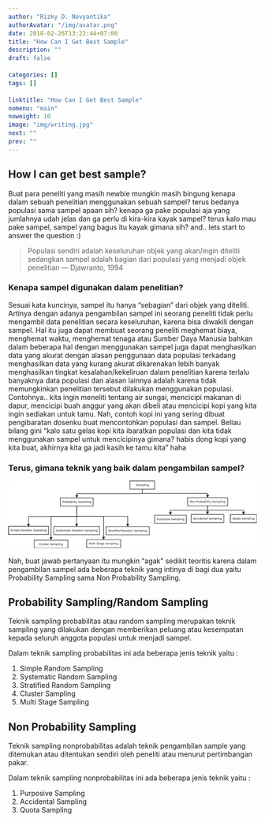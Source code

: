 ```yaml
---
author: "Rizky D. Novyantika"
authorAvatar: "/img/avatar.png"
date: 2018-02-26T13:22:44+07:00
title: "How Can I Get Best Sample"
description: ""
draft: false

categories: []
tags: []

linktitle: "How Can I Get Best Sample"
nomenu: "main"
noweight: 10
image: "img/writing.jpg"
next: ""
prev: ""
---
```


## How I can get best sample?

Buat para peneliti yang masih newbie mungkin masih bingung kenapa dalam sebuah penelitian menggunakan sebuah sampel? terus bedanya populasi sama sampel apaan sih? kenapa ga pake populasi aja yang jumlahnya udah jelas dan ga perlu di kira-kira kayak sampel? terus kalo mau pake sampel, sampel yang bagus itu kayak gimana sih? and.. lets start to answer the question :)

> Populasi sendiri adalah keseluruhan objek yang akan/ingin diteliti sedangkan sampel adalah bagian dari populasi yang menjadi objek penelitian — Djawranto, 1994

### Kenapa sampel digunakan dalam penelitian?

Sesuai kata kuncinya, sampel itu hanya “sebagian” dari objek yang diteliti. Artinya dengan adanya pengambilan sampel ini seorang peneliti tidak perlu mengambil data penelitian secara keseluruhan, karena bisa diwakili dengan sampel. Hal itu juga dapat membuat seorang peneliti meghemat biaya, menghemat waktu, menghemat tenaga atau Sumber Daya Manusia bahkan dalam beberapa hal dengan menggunakan sampel juga dapat menghasilkan data yang akurat dengan alasan penggunaan data populasi terkadang menghasilkan data yang kurang akurat dikarenakan lebih banyak menghasilkan tingkat kesalahan/kekeliruan dalam penelitian karena terlalu banyaknya data populasi dan alasan lainnya adalah karena tidak memungkinkan penelitian tersebut dilakukan menggunakan populasi.
Contohnya.. kita ingin meneliti tentang air sungai, mencicipi makanan di dapur, mencicipi buah anggur yang akan dibeli atau mencicipi kopi yang kita ingin sediakan untuk tamu. Nah, contoh kopi ini yang sering dibuat pengibaratan dosenku buat mencontohkan populasi dan sampel. Beliau bilang gini “kalo satu gelas kopi kita ibaratkan populasi dan kita tidak menggunakan sampel untuk mencicipinya gimana? habis dong kopi yang kita buat, akhirnya kita ga jadi kasih ke tamu kita” haha

### Terus, gimana teknik yang baik dalam pengambilan sampel?

![Sampling Technique](/images/how-i-can-get-best-sample/1.png)

Nah, buat jawab pertanyaan itu mungkin “agak” sedikit teoritis karena dalam pengambilan sampel ada beberapa teknik yang intinya di bagi dua yaitu Probability Sampling sama Non Probability Sampling.

## Probability Sampling/Random Sampling
Teknik sampling probabilitas atau random sampling merupakan teknik sampling yang dilakukan dengan memberikan peluang atau kesempatan kepada seluruh anggota populasi untuk menjadi sampel.

Dalam teknik sampling probabilitas ini ada beberapa jenis teknik yaitu :

1. Simple Random Sampling
2. Systematic Random Sampling
3. Stratified Random Sampling
4. Cluster Sampling
5. Multi Stage Sampling

## Non Probability Sampling
Teknik sampling nonprobabilitas adalah teknik pengambilan sample yang ditemukan atau ditentukan sendiri oleh peneliti atau menurut pertimbangan pakar.

Dalam teknik sampling nonprobabilitas ini ada beberapa jenis teknik yaitu :

1. Purposive Sampling
2. Accidental Sampling
3. Quota Sampling